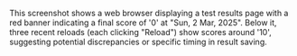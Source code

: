 This screenshot shows a web browser displaying a test results page with a red banner indicating a final score of '0' at "Sun, 2 Mar, 2025". Below it, three recent reloads (each clicking "Reload") show scores around '10', suggesting potential discrepancies or specific timing in result saving.